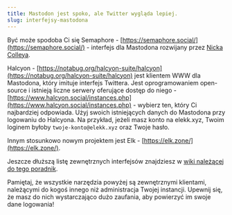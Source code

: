 ```yaml
---
title: Mastodon jest spoko, ale Twitter wygląda lepiej.
slug: interfejsy-mastodona
---
```


Być może spodoba Ci się Semaphore - [https://semaphore.social/](https://semaphore.social/) - interfejs dla Mastodona rozwijany przez [Nicka Colleya](https://github.com/NickColley).

Halcyon - [https://notabug.org/halcyon-suite/halcyon](https://notabug.org/halcyon-suite/halcyon) jest klientem WWW dla Mastodona, który imituje interfejs Twittera. Jest oprogramowaniem open-source i istnieją liczne serwery oferujące dostęp do niego - [https://www.halcyon.social/instances.php](https://www.halcyon.social/instances.php) - wybierz ten, który Ci najbardziej odpowiada. Użyj swoich istniejących danych do Mastodona przy logowaniu do Halcyona. Na przykład, jeżeli masz konto na elekk.xyz, Twoim loginem byłoby `twoje-konto@elekk.xyz` oraz Twoje hasło.

Innym stosunkowo nowym projektem jest Elk - [https://elk.zone/](https://elk.zone/).

Jeszcze dłuższą listę zewnętrznych interfejsów znajdziesz w [wiki należącej do tego poradnik](https://github.com/lwojcik/mastodon-poradnik.pl/wiki/Aplikacje-klienckie#www).

Pamiętaj, że wszystkie narzędzia powyżej są zewnętrznymi klientami, należącymi do kogoś innego niż administracja Twojej instancji. Upewnij się, że masz do nich wystarczająco dużo zaufania, aby powierzyć im swoje dane logowania!
